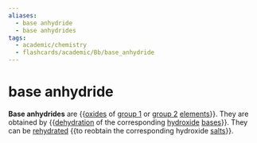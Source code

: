 ```yaml
---
aliases:
  - base anhydride
  - base anhydrides
tags:
  - academic/chemistry
  - flashcards/academic/Bb/base_anhydride
---
```


# base anhydride

__Base anhydrides__ are {{[oxides](oxide.md) of [group 1](group%20(periodic%20table).md#^group-1) or [group 2](alkaline%20earth%20metal.md) [elements](chemical%20element.md)}}. They are obtained by {{[dehydration](dehydration%20reaction.md) of the corresponding [hydroxide](hydroxide.md) [bases](base%20(chemistry).md)}}. They can be [rehydrated](hydration%20reaction.md) {{to reobtain the corresponding hydroxide [salts](salt%20(chemistry).md)}}. <!--SR:!2023-06-03,38,270!2023-06-04,39,270!2023-10-18,143,310-->
